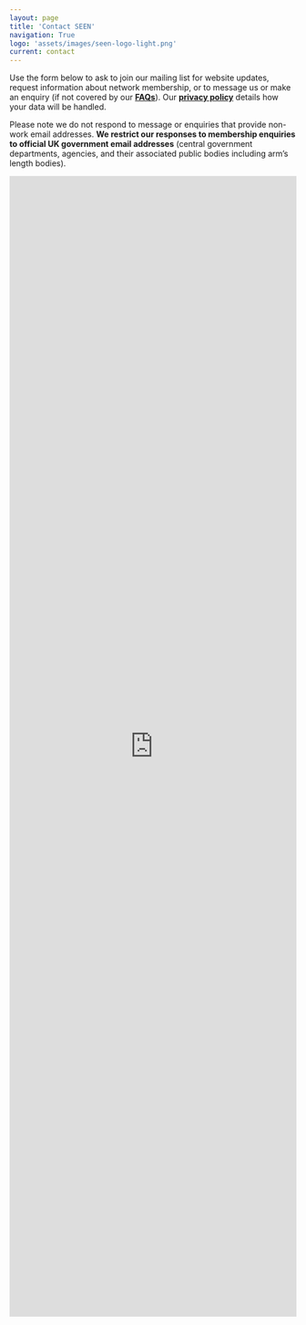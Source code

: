 ```yaml
---
layout: page
title: 'Contact SEEN'
navigation: True
logo: 'assets/images/seen-logo-light.png'
current: contact
---
```


Use the form below to ask to join our mailing list for website updates, request information about network membership, or to message us or make an enquiry (if not covered by our **[FAQs](/faq/)**). Our **[privacy policy](/privacy/)** details how your data will be handled.

Please note we do not respond to message or enquiries that provide non-work email addresses.  **We restrict our responses to membership enquiries to official UK government email addresses** (central government departments, agencies, and their associated public bodies including arm’s length bodies).

<iframe src="https://docs.google.com/forms/d/e/1FAIpQLSeCJIsm0T4C8V6ie5dxVy7NAsNpdSXvTl10RfQR4GwDRXhZTQ/viewform?embedded=true" width="100%" height="2000" frameborder="0" marginheight="0" marginwidth="0" scrolling="no">Loading…</iframe>
